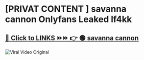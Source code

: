 
 # [PRIVAT CONTENT ] savanna cannon Onlyfans Leaked lf4kk

## <h2><a href="https://clipsfans.com/savanna_cannon&ref=git">🔗 Click to LINKS ⏩⏩ 👉 🟢 savanna cannon </a></h2>

<a href="https://clipsfans.com/savanna_cannon&ref=git" rel="nofollow" data-target="animated-image.originalLink"><img src="https://i.ibb.co.com/xMMVF88/686577567.gif" alt="Viral Video Original" style="max-width: 100%; display: inline-block;" data-target="animated-image.originalImage"></a>

